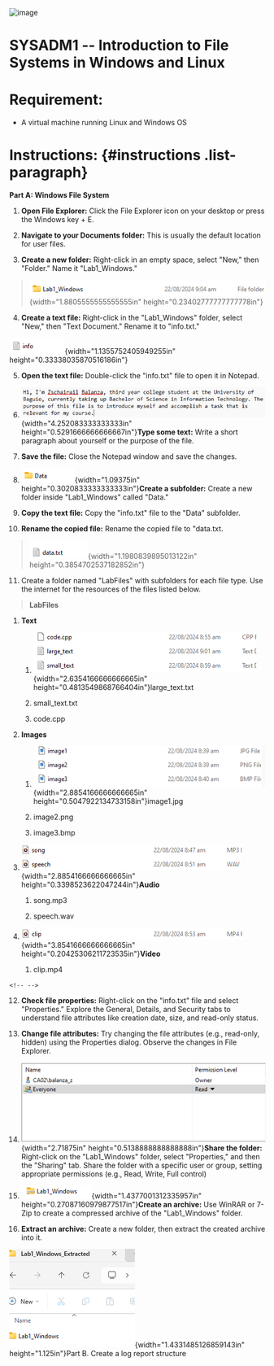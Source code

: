 ![image](https://github.com/user-attachments/assets/d28e9adf-faaa-452a-a1d1-f02a55c00d5c)

# SYSADM1 -- Introduction to File Systems in Windows and Linux

# Requirement: 

-   A virtual machine running Linux and Windows OS

# Instructions:  {#instructions .list-paragraph}

**Part A: Windows File System**

1.  **Open File Explorer:** Click the File Explorer icon on your desktop
    or press the Windows key + E.

2.  **Navigate to your Documents folder:** This is usually the default
    location for user files.

3.  **Create a new folder:** Right-click in an empty space, select
    \"New,\" then \"Folder.\" Name it \"Lab1_Windows.\"

> ![](vertopal_f1e6c9ee9e394246b1bae19c6fd85c65/media/image2.png){width="1.8805555555555555in"
> height="0.23402777777777778in"}

4.  **Create a text file:** Right-click in the \"Lab1_Windows\" folder,
    select \"New,\" then \"Text Document.\" Rename it to \"info.txt.\"

![](vertopal_f1e6c9ee9e394246b1bae19c6fd85c65/media/image3.png){width="1.1355752405949255in"
height="0.33338035870516186in"}

5.  **Open the text file:** Double-click the \"info.txt\" file to open
    it in Notepad.

6.  ![](vertopal_f1e6c9ee9e394246b1bae19c6fd85c65/media/image4.png){width="4.252083333333333in"
    height="0.5291666666666667in"}**Type some text:** Write a short
    paragraph about yourself or the purpose of the file.

7.  **Save the file:** Close the Notepad window and save the changes.

8.  ![](vertopal_f1e6c9ee9e394246b1bae19c6fd85c65/media/image5.png){width="1.09375in"
    height="0.3020833333333333in"}**Create a subfolder:** Create a new
    folder inside \"Lab1_Windows\" called \"Data.\"

9.  **Copy the text file:** Copy the \"info.txt\" file to the \"Data\"
    subfolder.

10. **Rename the copied file:** Rename the copied file to \"data.txt.

> ![](vertopal_f1e6c9ee9e394246b1bae19c6fd85c65/media/image6.png){width="1.1980839895013122in"
> height="0.3854702537182852in"}

11. Create a folder named \"LabFiles\" with subfolders for each file
    type. Use the internet for the resources of the files listed below.

> **LabFiles**

1.  **Text**

    1.  ![](vertopal_f1e6c9ee9e394246b1bae19c6fd85c65/media/image7.png){width="2.6354166666666665in"
        height="0.4813549868766404in"}large_text.txt

    2.  small_text.txt

    3.  code.cpp

2.  **Images**

    1.  ![](vertopal_f1e6c9ee9e394246b1bae19c6fd85c65/media/image8.png){width="2.8854166666666665in"
        height="0.5047922134733158in"}image1.jpg

    2.  image2.png

    3.  image3.bmp

3.  ![](vertopal_f1e6c9ee9e394246b1bae19c6fd85c65/media/image9.png){width="2.8854166666666665in"
    height="0.3398523622047244in"}**Audio**

    1.  song.mp3

    2.  speech.wav

4.  ![](vertopal_f1e6c9ee9e394246b1bae19c6fd85c65/media/image10.png){width="3.8541666666666665in"
    height="0.20425306211723535in"}**Video**

    1.  clip.mp4

```{=html}
<!-- -->
```
12. **Check file properties:** Right-click on the \"info.txt\" file and
    select \"Properties.\" Explore the General, Details, and Security
    tabs to understand file attributes like creation date, size, and
    read-only status.

13. **Change file attributes:** Try changing the file attributes (e.g.,
    read-only, hidden) using the Properties dialog. Observe the changes
    in File Explorer.

14. ![](vertopal_f1e6c9ee9e394246b1bae19c6fd85c65/media/image11.png){width="2.71875in"
    height="0.5138888888888888in"}**Share the folder:** Right-click on
    the \"Lab1_Windows\" folder, select \"Properties,\" and then the
    \"Sharing\" tab. Share the folder with a specific user or group,
    setting appropriate permissions (e.g., Read, Write, Full control)

15. ![](vertopal_f1e6c9ee9e394246b1bae19c6fd85c65/media/image12.png){width="1.4377001312335957in"
    height="0.27087160979877517in"}**Create an archive:** Use WinRAR or
    7-Zip to create a compressed archive of the \"Lab1_Windows\" folder.

16. **Extract an archive:** Create a new folder, then extract the
    created archive into it.

![](vertopal_f1e6c9ee9e394246b1bae19c6fd85c65/media/image13.png){width="1.4331485126859143in"
height="1.125in"}Part B. Create a log report structure

